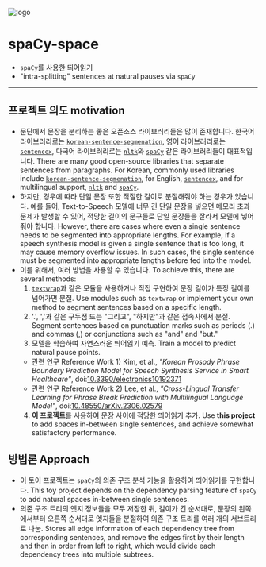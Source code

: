 ![logo](.docs/img/logo.svg)
# spaCy-space
- `spaCy`를 사용한 띄어읽기
- "intra-splitting" sentences at natural pauses via `spaCy`

---

## 프로젝트 의도 motivation
- 문단에서 문장을 분리하는 좋은 오픈소스 라이브러리들은 많이 존재합니다. 한국어 라이브러리로는 [`korean-sentence-segmenation`](https://github.com/hyunwoongko/kss), 영어 라이브러리로는 [`sentencex`](https://github.com/wikimedia/sentencex), 다국어 라이브러리로는 [`nltk`](https://github.com/nltk/nltk)와 [`spaCy`](https://github.com/explosion/spaCy) 같은 라이브러리들이 대표적입니다. There are many good open-source libraries that separate sentences from paragraphs. For Korean, commonly used libraries include [`korean-sentence-segmenation`](https://github.com/hyunwoongko/kss), for English, [`sentencex`](https://github.com/wikimedia/sentencex), and for multilingual support, [`nltk`](https://github.com/nltk/nltk) and [`spaCy`](https://github.com/explosion/spaCy).
- 하지만, 경우에 따라 단일 문장 또한 적절한 길이로 분절해줘야 하는 경우가 있습니다. 예를 들어, Text-to-Speech 모델에 너무 긴 단일 문장을 넣으면 메모리 초과 문제가 발생할 수 있어, 적당한 길이의 문구들로 단일 문장들을 잘라서 모델에 넣어줘야 합니다. However, there are cases where even a single sentence needs to be segmented into appropriate lengths. For example, if a speech synthesis model is given a single sentence that is too long, it may cause memory overflow issues. In such cases, the single sentence must be segmented into appropriate lengths before fed into the model.
- 이를 위해서, 여러 방법을 사용할 수 있습니다. To achieve this, there are several methods:
  1. [`textwrap`](https://docs.python.org/3/library/textwrap.html)과 같은 모듈을 사용하거나 직접 구현하여 문장 길이가 특정 길이를 넘어가면 분절. Use modules such as `textwrap` or implement your own method to segment sentences based on a specific length.
  2. '.', ','과 같은 구두점 또는 "그리고", "하지만"과 같은 접속사에서 분절. Segment sentences based on punctuation marks such as periods (.) and commas (,) or conjunctions such as "and" and "but."
  3. 모델을 학습하여 자연스러운 띄어읽기 예측. Train a model to predict natural pause points.
    - 관련 연구 Reference Work 1) Kim, et al., *"Korean Prosody Phrase Boundary Prediction Model for Speech Synthesis Service in Smart Healthcare"*, doi:[10.3390/electronics10192371](https://doi.org/10.3390/electronics10192371)
    - 관련 연구 Reference Work 2) Lee, et al., *"Cross-Lingual Transfer Learning for Phrase Break Prediction with Multilingual Language Model"*, doi:[10.48550/arXiv.2306.02579](https://doi.org/10.48550/arXiv.2306.02579)
  4. **이 프로젝트**를 사용하여 문장 사이에 적당한 띄어읽기 추가. Use **this project** to add spaces in-between single sentences, and achieve somewhat satisfactory performance.

## 방법론 Approach
- 이 토이 프로젝트는 `spaCy`의 의존 구조 분석 기능을 활용하여 띄어읽기를 구현합니다. This toy project depends on the dependency parsing feature of `spaCy` to add natural spaces in-between single sentences.
- 의존 구조 트리의 엣지 정보들을 모두 저장한 뒤, 길이가 긴 순서대로, 문장의 왼쪽에서부터 오른쪽 순서대로 엣지들을 분절하여 의존 구조 트리를 여러 개의 서브트리로 나눔. Stores all edge information of each dependency tree from corresponding sentences, and remove the edges first by their length and then in order from left to right, which would divide each dependency trees into multiple subtrees.
